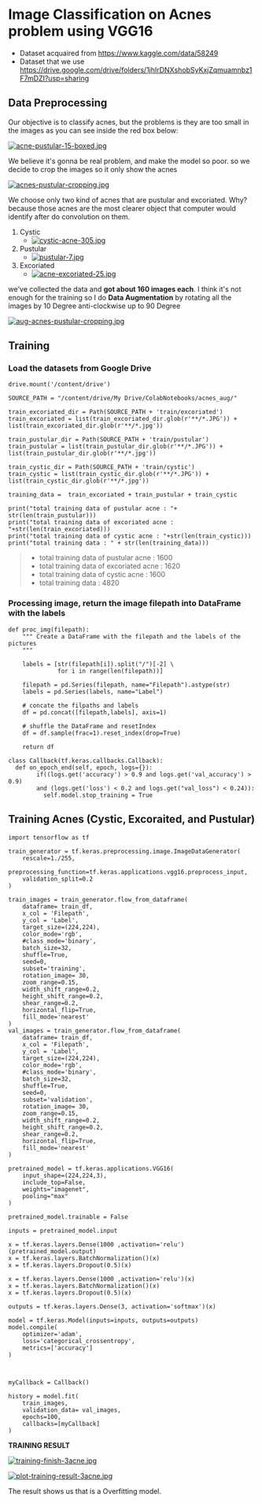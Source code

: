 # Image Classification on Acnes problem using VGG16
- Dataset acquaired from https://www.kaggle.com/data/58249 
- Dataset that we use https://drive.google.com/drive/folders/1jhIrDNXshobSyKxjZqmuamnbz1F7mDZI?usp=sharing

## Data Preprocessing
Our objective is to classify acnes, but the problems is they are too small in the images as you can see inside the red box below:

[![acne-pustular-15-boxed.jpg](https://i.postimg.cc/SxVfdTKm/acne-pustular-15-boxed.jpg)](https://postimg.cc/gxXhkKR7)

We believe it's gonna be real problem, and make the model so poor. so we decide to crop the images so it only show the acnes

[![acnes-pustular-cropping.jpg](https://i.postimg.cc/Jz1zmK5D/acnes-pustular-cropping.jpg)](https://postimg.cc/QHy3JQPh)

We choose only two kind of acnes that are pustular and excoriated. Why? because those acnes are the most clearer object that computer would identify after do convolution on them.
1. Cystic 
    - [![cystic-acne-305.jpg](https://i.postimg.cc/mDh7sXPT/cystic-acne-305.jpg)](https://postimg.cc/DJkSQcQN)
2. Pustular  
    - [![pustular-7.jpg](https://i.postimg.cc/02SdS90F/pustular-7.jpg)](https://postimg.cc/ykVZ445y)
3. Excoriated  
    - [![acne-excoriated-25.jpg](https://i.postimg.cc/C5qDb4kk/acne-excoriated-25.jpg)](https://postimg.cc/303dTmLx)

we've collected the data and **got about 160 images each**. 
I think it's not enough for the training so I do **Data Augmentation** by rotating all the images by 10 Degree anti-clockwise up to 90 Degree

[![aug-acnes-pustular-cropping.jpg](https://i.postimg.cc/tCBvQ25T/aug-acnes-pustular-cropping.jpg)](https://postimg.cc/PP8Q1b0s)

## Training
### Load the datasets from Google Drive
```
drive.mount('/content/drive')
 
SOURCE_PATH = "/content/drive/My Drive/ColabNotebooks/acnes_aug/"

train_excoriated_dir = Path(SOURCE_PATH + 'train/excoriated')
train_excoriated = list(train_excoriated_dir.glob(r'**/*.JPG')) + list(train_excoriated_dir.glob(r'**/*.jpg'))

train_pustular_dir = Path(SOURCE_PATH + 'train/pustular')
train_pustular = list(train_pustular_dir.glob(r'**/*.JPG')) + list(train_pustular_dir.glob(r'**/*.jpg'))

train_cystic_dir = Path(SOURCE_PATH + 'train/cystic')
train_cystic = list(train_cystic_dir.glob(r'**/*.JPG')) + list(train_cystic_dir.glob(r'**/*.jpg'))

training_data =  train_excoriated + train_pustular + train_cystic

print("total training data of pustular acne : "+ str(len(train_pustular)))
print("total training data of excoriated acne : "+str(len(train_excoriated)))
print("total training data of cystic acne : "+str(len(train_cystic)))
print("total training data : " + str(len(training_data)))
```

> - total training data of pustular acne : 1600
> - total training data of excoriated acne : 1620
> - total training data of cystic acne : 1600
> - total training data : 4820

### Processing image, return the image filepath into DataFrame with the labels
```
def proc_img(filepath):
    """ Create a DataFrame with the filepath and the labels of the pictures
    """

    labels = [str(filepath[i]).split("/")[-2] \
              for i in range(len(filepath))]

    filepath = pd.Series(filepath, name="Filepath").astype(str)
    labels = pd.Series(labels, name="Label")

    # concate the filpaths and labels
    df = pd.concat([filepath,labels], axis=1)

    # shuffle the DataFrame and resetIndex
    df = df.sample(frac=1).reset_index(drop=True)

    return df
```
```
class Callback(tf.keras.callbacks.Callback):
  def on_epoch_end(self, epoch, logs={}): 
        if((logs.get('accuracy') > 0.9 and logs.get('val_accuracy') > 0.9) 
        and (logs.get('loss') < 0.2 and logs.get("val_loss") < 0.24)):   
          self.model.stop_training = True
```

## Training Acnes (Cystic, Excoraited, and Pustular)
```
import tensorflow as tf
 
train_generator = tf.keras.preprocessing.image.ImageDataGenerator(
    rescale=1./255,
    preprocessing_function=tf.keras.applications.vgg16.preprocess_input,
    validation_split=0.2
)
  
train_images = train_generator.flow_from_dataframe(
    dataframe= train_df,
    x_col = 'Filepath',
    y_col = 'Label',
    target_size=(224,224),
    color_mode='rgb',
    #class_mode='binary',
    batch_size=32,
    shuffle=True,
    seed=0,
    subset='training',
    rotation_image= 30,
    zoom_range=0.15,
    width_shift_range=0.2,
    height_shift_range=0.2,
    shear_range=0.2,
    horizontal_flip=True,
    fill_mode='nearest'
)
val_images = train_generator.flow_from_dataframe(
    dataframe= train_df,
    x_col = 'Filepath',
    y_col = 'Label',
    target_size=(224,224),
    color_mode='rgb',
    #class_mode='binary',
    batch_size=32,
    shuffle=True,
    seed=0,
    subset='validation',
    rotation_image= 30,
    zoom_range=0.15,
    width_shift_range=0.2,
    height_shift_range=0.2,
    shear_range=0.2,
    horizontal_flip=True,
    fill_mode='nearest'
)
```
```
pretrained_model = tf.keras.applications.VGG16(
    input_shape=(224,224,3),
    include_top=False,
    weights="imagenet",
    pooling="max"
)
 
pretrained_model.trainable = False
 
inputs = pretrained_model.input
 
x = tf.keras.layers.Dense(1000 ,activation='relu')(pretrained_model.output)
x = tf.keras.layers.BatchNormalization()(x)
x = tf.keras.layers.Dropout(0.5)(x)

x = tf.keras.layers.Dense(1000 ,activation='relu')(x)
x = tf.keras.layers.BatchNormalization()(x)
x = tf.keras.layers.Dropout(0.5)(x)

outputs = tf.keras.layers.Dense(3, activation='softmax')(x)
 
model = tf.keras.Model(inputs=inputs, outputs=outputs)
model.compile(
    optimizer='adam',
    loss='categorical_crossentropy',
    metrics=['accuracy']
)


 
myCallback = Callback()

history = model.fit(
    train_images,
    validation_data= val_images,
    epochs=100,
    callbacks=[myCallback]
)
```

**TRAINING RESULT**

[![training-finish-3acne.jpg](https://i.postimg.cc/HxRbdJ1k/training-finish-3acne.jpg)](https://postimg.cc/dkRh9V0b)

[![plot-training-result-3acne.jpg](https://i.postimg.cc/VkW9nLnK/plot-training-result-3acne.jpg)](https://postimg.cc/0zrJqvtS)

The result shows us that is a Overfitting model.
